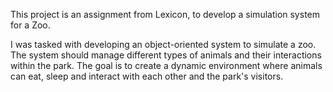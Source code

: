This project is an assignment from Lexicon, to develop a simulation system for a Zoo. 

I was tasked with developing an object-oriented system to simulate a zoo. The system should manage different types of animals and their interactions within the park. The goal is to create a dynamic environment where animals can eat, sleep and interact with each other and the park's visitors.

